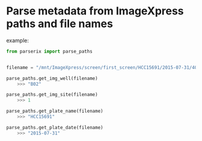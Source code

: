 # Parse metadata from ImageXpress paths and file names

example:
```python
from parserix import parse_paths


filename = "/mnt/ImageXpress/screen/first_screen/HCC15691/2015-07-31/4014/val screen_B02_s1_w3E75611A2-A874-4065-BDAC-EE2467105EEB.tif"

parse_paths.get_img_well(filename)
    >>> "B02"

parse_paths.get_img_site(filename)
    >>> 1

parse_paths.get_plate_name(filename)
    >>> "HCC15691"

parse_paths.get_plate_date(filename)
    >>> "2015-07-31"
```